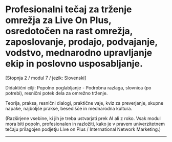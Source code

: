 # Profesionalni tečaj za trženje omrežja za Live On Plus, osredotočen na rast omrežja, zaposlovanje, prodajo, podvajanje, vodstvo, mednarodno upravljanje ekip in poslovno usposabljanje.


[Stopnja 2 / modul 7 / jezik: Slovenski]

Didaktični cilji: Popolno poglabljanje - Podrobna razlaga, slovnica (po potrebi), resnični potek dela za omrežno trženje.

Teorija, praksa, resnični dialogi, praktične vaje, kviz za preverjanje, skupne napake, najboljše prakse, besedišče in mednarodna kultura.


(Razširjene vsebine, ki jih je treba ustvarjati prek AI ali z roko. Vsak modul mora biti popoln, profesionalen in razložiti, kako je v pravem univerzitetnem tečaju prilagojen podjetju Live on Plus / International Network Marketing.)

---